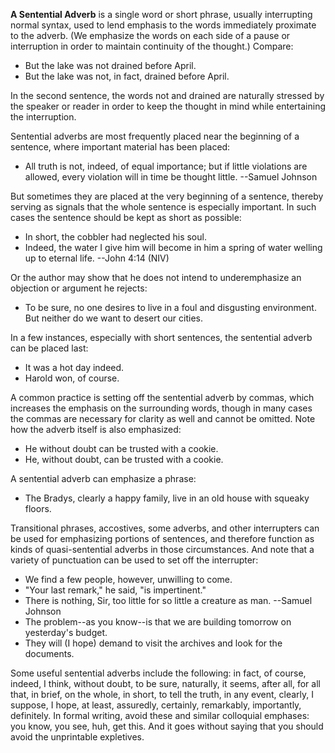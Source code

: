 **A Sentential Adverb** is a single word or short phrase, usually interrupting normal syntax, used to lend emphasis to the words immediately proximate to the adverb. (We emphasize the words on each side of a pause or interruption in order to maintain continuity of the thought.) Compare:

- But the lake was not drained before April.
- But the lake was not, in fact, drained before April.

In the second sentence, the words not and drained are naturally stressed by the speaker or reader in order to keep the thought in mind while entertaining the interruption.  

Sentential adverbs are most frequently placed near the beginning of a sentence, where important material has been placed:

- All truth is not, indeed, of equal importance; but if little violations are allowed, every violation will in time be thought little. --Samuel Johnson

But sometimes they are placed at the very beginning of a sentence, thereby serving as signals that the whole sentence is especially important. In such cases the sentence should be kept as short as possible:

- In short, the cobbler had neglected his soul.
- Indeed, the water I give him will become in him a spring of water welling up to eternal life. --John 4:14 (NIV)

Or the author may show that he does not intend to underemphasize an objection or argument he rejects:

- To be sure, no one desires to live in a foul and disgusting environment. But neither do we want to desert our cities.

In a few instances, especially with short sentences, the sentential adverb can be placed last:

- It was a hot day indeed.
- Harold won, of course.

A common practice is setting off the sentential adverb by commas, which increases the emphasis on the surrounding words, though in many cases the commas are necessary for clarity as well and cannot be omitted. Note how the adverb itself is also emphasized:

- He without doubt can be trusted with a cookie.
- He, without doubt, can be trusted with a cookie.

A sentential adverb can emphasize a phrase:

- The Bradys, clearly a happy family, live in an old house with squeaky floors.

Transitional phrases, accostives, some adverbs, and other interrupters can be used for emphasizing portions of sentences, and therefore function as kinds of quasi-sentential adverbs in those circumstances. And note that a variety of punctuation can be used to set off the interrupter:

- We find a few people, however, unwilling to come.
- "Your last remark," he said, "is impertinent."
- There is nothing, Sir, too little for so little a creature as man. --Samuel Johnson
- The problem--as you know--is that we are building tomorrow on yesterday's budget.
- They will (I hope) demand to visit the archives and look for the documents.  

Some useful sentential adverbs include the following: in fact, of course, indeed, I think, without doubt, to be sure, naturally, it seems, after all, for all that, in brief, on the whole, in short, to tell the truth, in any event, clearly, I suppose, I hope, at least, assuredly, certainly, remarkably, importantly, definitely. In formal writing, avoid these and similar colloquial emphases: you know, you see, huh, get this. And it goes without saying that you should avoid the unprintable expletives.